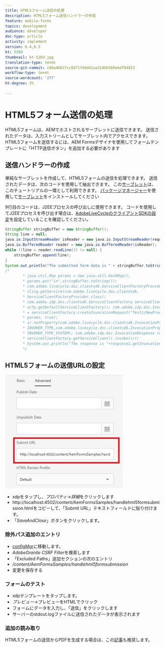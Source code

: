 ```yaml
---
title: HTML5フォーム送信の処理
description: HTML5フォーム送信ハンドラーの作成
feature: mobile-forms
topics: development
audience: developer
doc-type: article
activity: implement
version: 6.4,6.5
kt: 5269
thumbnail: kt-5269.jpg
translation-type: tm+mt
source-git-commit: c60a46027cc8d71fddd41aa31dbb569e4df94823
workflow-type: tm+mt
source-wordcount: '277'
ht-degree: 3%

---
```



# HTML5フォーム送信の処理

HTML5フォームは、AEMでホストされるサーブレットに送信できます。 送信されたデータは、入力ストリームとしてサーブレット内でアクセスできます。 HTML5フォームを送信するには、AEM Formsデザイナを使用してフォームテンプレートに「HTTP送信ボタン」を追加する必要があります

## 送信ハンドラーの作成

単純なサーブレットを作成して、HTML5フォームの送信を処理できます。 送信されたデータは、次のコードを使用して抽出できます。 この[サーブレット](assets/html5-submit-handler.zip)は、このチュートリアルの一環として利用できます。 [パッケージマネージャー](http://localhost:4502/crx/packmgr/index.jsp)を使用して[サーブレット](assets/html5-submit-handler.zip)をインストールしてください

9行目のコードは、J2EEプロセスの呼び出しに使用できます。 コードを使用してJ2EEプロセスを呼び出す場合は、[AdobeLiveCycleのクライアントSDKの設定](https://helpx.adobe.com/aem-forms/6/submit-form-data-livecycle-process.html)を設定していることを確認してください。

```java
StringBuffer stringBuffer = new StringBuffer();
String line = null;
java.io.InputStreamReader isReader = new java.io.InputStreamReader(request.getInputStream(), "UTF-8");
java.io.BufferedReader reader = new java.io.BufferedReader(isReader);
while ((line = reader.readLine()) != null) {
    stringBuffer.append(line);
}
System.out.println("The submitted form data is " + stringBuffer.toString());
/*
        * java.util.Map params = new java.util.HashMap();
        * params.put("in",stringBuffer.toString());
        * com.adobe.livecycle.dsc.clientsdk.ServiceClientFactoryProvider scfp =
        * sling.getService(com.adobe.livecycle.dsc.clientsdk.
        * ServiceClientFactoryProvider.class);
        * com.adobe.idp.dsc.clientsdk.ServiceClientFactory serviceClientFactory =
        * scfp.getDefaultServiceClientFactory(); com.adobe.idp.dsc.InvocationRequest ir
        * = serviceClientFactory.createInvocationRequest("Test1/NewProcess1", "invoke",
        * params, true);
        * ir.setProperty(com.adobe.livecycle.dsc.clientsdk.InvocationProperties.
        * INVOKER_TYPE,com.adobe.livecycle.dsc.clientsdk.InvocationProperties.
        * INVOKER_TYPE_SYSTEM); com.adobe.idp.dsc.InvocationResponse response1 =
        * serviceClientFactory.getServiceClient().invoke(ir);
        * System.out.println("The response is "+response1.getInvocationId());
        */
```


## HTML5フォームの送信URLの設定

![submit-url](assets/submit-url.PNG)

* xdpをタップし、_プロパティ_->_詳細_&#x200B;をクリックします
* http://localhost:4502/content/AemFormsSamples/handlehml5formsubmission.htmlをコピーして、「Submit URL」テキストフィールドに貼り付けます。
* 「_SaveAndClose_」ボタンをクリックします。

### 除外パス追加のエントリ

* [configMgr](http://localhost:4502/system/console/configMgr)に移動します。
* _AdobeGranite CSRF Filter_&#x200B;を検索します
* 「Excluded Paths」追加セクションの次のエントリ
* _/content/AemFormsSamples/handlehml5formsubmission_
* 変更を保存する

### フォームのテスト

* xdpテンプレートをタップします。
* _プレビュー_->プレビューをHTMLでクリック
* フォームにデータを入力し、「送信」をクリックします
* サーバーのstdout.logファイルに送信されたデータが表示されます

### 追加の読み取り

HTML5フォームの送信からPDFを生成する場合は、この[記事](https://docs.adobe.com/content/help/en/experience-manager-learn/forms/document-services/generate-pdf-from-mobile-form-submission-article.html)も推奨します。




